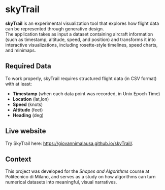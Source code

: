 # skyTrail

**skyTrail** is an experimental visualization tool that explores how flight data can be represented through generative design.  
The application takes as input a dataset containing aircraft information (such as timestamp, altitude, speed, and position) and transforms it into interactive visualizations, including rosette-style timelines, speed charts, and minimaps.

## Required Data

To work properly, skyTrail requires structured flight data (in CSV format) with at least:

- **Timestamp** (when each data point was recorded, in Unix Epoch Time)
- **Location** (lat,lon)
- **Speed** (knots)
- **Altitude** (feet)
- **Heading** (deg)

## Live website

Try SkyTrail here: https://giovannimalausa.github.io/skyTrail/.

## Context

This project was developed for the _Shapes and Algorithms_ course at Politecnico di Milano, and serves as a study on how algorithms can turn numerical datasets into meaningful, visual narratives.
